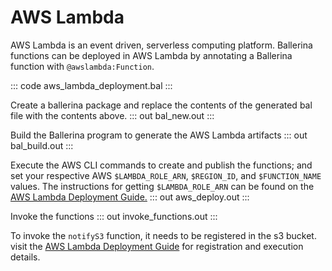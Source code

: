 # AWS Lambda

AWS Lambda is an event driven, serverless computing platform. Ballerina functions can be deployed in AWS Lambda by annotating a Ballerina function with `@awslambda:Function`.

::: code aws_lambda_deployment.bal :::

Create a ballerina package and replace the contents of the generated bal file with the contents above.
::: out bal_new.out :::

Build the Ballerina program to generate the AWS Lambda artifacts
::: out bal_build.out :::

Execute the AWS CLI commands to create and publish the functions; and set your respective AWS `$LAMBDA_ROLE_ARN`, `$REGION_ID`, and `$FUNCTION_NAME` values. The instructions for getting `$LAMBDA_ROLE_ARN` can be found on the [AWS Lambda Deployment Guide.](/learn/deployment/aws-lambda/)
::: out aws_deploy.out :::

Invoke the functions
::: out invoke_functions.out :::

To invoke the `notifyS3` function, it needs to be registered in the s3 bucket. visit the [AWS Lambda Deployment Guide](/learn/deployment/aws-lambda/) for registration and execution details.
